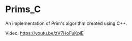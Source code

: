 # Prims_C
An implementation of Prim's algorithm created using C++.

Video: https://youtu.be/zV7HoFuKplE
